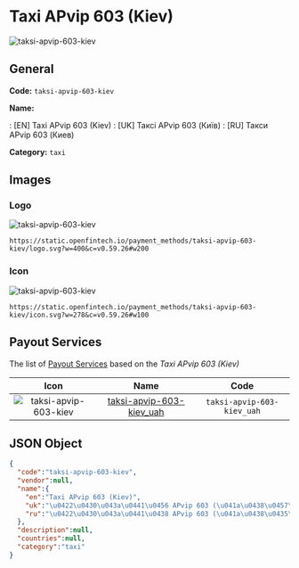 
# Taxi APvip 603 (Kiev) 
![taksi-apvip-603-kiev](https://static.openfintech.io/payment_methods/taksi-apvip-603-kiev/logo.svg?w=400&c=v0.59.26#w200)  

## General 
**Code:** `taksi-apvip-603-kiev` 
 
**Name:** 
 
:	[EN] Taxi APvip 603 (Kiev) 
:	[UK] Таксі APvip 603 (Київ) 
:	[RU] Такси APvip 603 (Киев) 
 
**Category:** `taxi` 
 

## Images 

### Logo 
![taksi-apvip-603-kiev](https://static.openfintech.io/payment_methods/taksi-apvip-603-kiev/logo.svg?w=400&c=v0.59.26#w200)  

```
https://static.openfintech.io/payment_methods/taksi-apvip-603-kiev/logo.svg?w=400&c=v0.59.26#w200
```  

### Icon 
![taksi-apvip-603-kiev](https://static.openfintech.io/payment_methods/taksi-apvip-603-kiev/icon.svg?w=278&c=v0.59.26#w100)  

```
https://static.openfintech.io/payment_methods/taksi-apvip-603-kiev/icon.svg?w=278&c=v0.59.26#w100
```  

## Payout Services 
 
The list of [Payout Services](/payout-services/) based on the _Taxi APvip 603 (Kiev)_ 

|Icon|Name|Code| 
|:---:|:---:|:---:| 
|![taksi-apvip-603-kiev](https://static.openfintech.io/payout_methods/taksi-apvip-603-kiev/icon.png?w=278&c=v0.59.26#w40) |[taksi-apvip-603-kiev_uah](/payout-services/taksi-apvip-603-kiev_uah/)|`taksi-apvip-603-kiev_uah`| 
 

## JSON Object 

```json
{
  "code":"taksi-apvip-603-kiev",
  "vendor":null,
  "name":{
    "en":"Taxi APvip 603 (Kiev)",
    "uk":"\u0422\u0430\u043a\u0441\u0456 APvip 603 (\u041a\u0438\u0457\u0432)",
    "ru":"\u0422\u0430\u043a\u0441\u0438 APvip 603 (\u041a\u0438\u0435\u0432)"
  },
  "description":null,
  "countries":null,
  "category":"taxi"
}
```  
